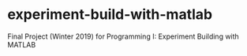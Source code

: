 # experiment-build-with-matlab
Final Project (Winter 2019) for Programming I: Experiment Building with MATLAB
